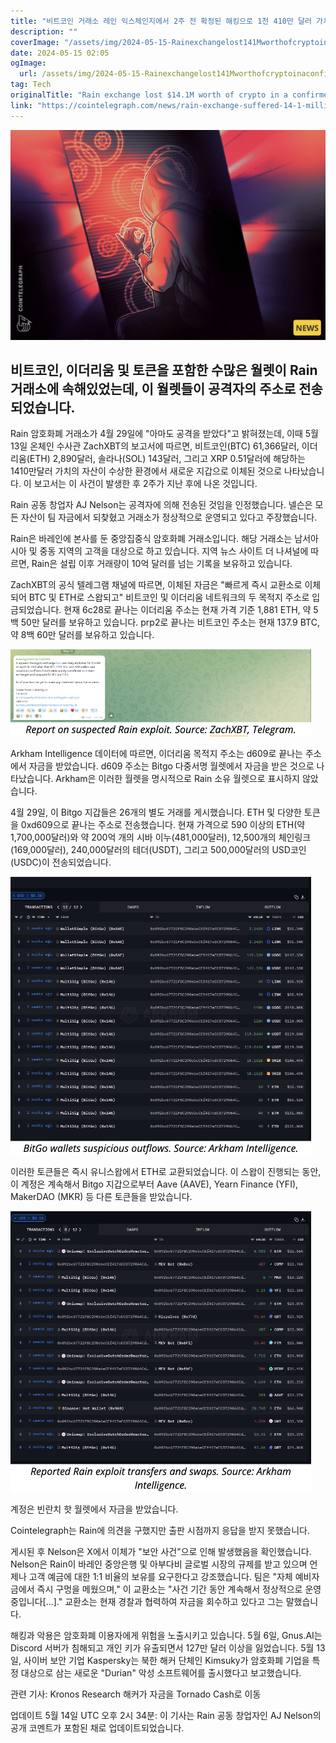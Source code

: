 ```yaml
---
title: "비트코인 거래소 레인 익스체인지에서 2주 전 확정된 해킹으로 1천 410만 달러 가치의 암호화폐가 분실되었습니다"
description: ""
coverImage: "/assets/img/2024-05-15-Rainexchangelost141Mworthofcryptoinaconfirmedexploit2weeksago_thumbnail.png"
date: 2024-05-15 02:05
ogImage: 
  url: /assets/img/2024-05-15-Rainexchangelost141Mworthofcryptoinaconfirmedexploit2weeksago_thumbnail.png
tag: Tech
originalTitle: "Rain exchange lost $14.1M worth of crypto in a confirmed exploit 2 weeks ago"
link: "https://cointelegraph.com/news/rain-exchange-suffered-14-1-million-suspicious-outflows-two-weeks-ago-zachxbt"
---
```



![Rain Exchange Lost $14.1M Worth of Crypto in a Confirmed Exploit 2 Weeks Ago](/assets/img/2024-05-15-Rainexchangelost141Mworthofcryptoinaconfirmedexploit2weeksago_thumbnail.png)

## 비트코인, 이더리움 및 토큰을 포함한 수많은 월렛이 Rain 거래소에 속해있었는데, 이 월렛들이 공격자의 주소로 전송되었습니다.

Rain 암호화폐 거래소가 4월 29일에 "아마도 공격을 받았다"고 밝혀졌는데, 이때 5월 13일 온체인 수사관 ZachXBT의 보고서에 따르면, 비트코인(BTC) 61,366달러, 이더리움(ETH) 2,890달러, 솔라나(SOL) 143달러, 그리고 XRP 0.51달러에 해당하는 1410만달러 가치의 자산이 수상한 환경에서 새로운 지갑으로 이체된 것으로 나타났습니다. 이 보고서는 이 사건이 발생한 후 2주가 지난 후에 나온 것입니다.

Rain 공동 창업자 AJ Nelson는 공격자에 의해 전송된 것임을 인정했습니다. 넬슨은 모든 자산이 팀 자금에서 되찾혔고 거래소가 정상적으로 운영되고 있다고 주장했습니다.



Rain은 바레인에 본사를 둔 중앙집중식 암호화폐 거래소입니다. 해당 거래소는 남서아시아 및 중동 지역의 고객을 대상으로 하고 있습니다. 지역 뉴스 사이트 더 나셔널에 따르면, Rain은 설립 이후 거래량이 10억 달러를 넘는 기록을 보유하고 있습니다.

ZachXBT의 공식 텔레그램 채널에 따르면, 이체된 자금은 "빠르게 즉시 교환소로 이체되어 BTC 및 ETH로 스왑되고" 비트코인 및 이더리움 네트워크의 두 목적지 주소로 입금되었습니다. 현재 6c28로 끝나는 이더리움 주소는 현재 가격 기준 1,881 ETH, 약 5백 50만 달러를 보유하고 있습니다. prp2로 끝나는 비트코인 주소는 현재 137.9 BTC, 약 8백 60만 달러를 보유하고 있습니다.

![이미지](/assets/img/2024-05-15-Rainexchangelost141Mworthofcryptoinaconfirmedexploit2weeksago_0.png)

Arkham Intelligence 데이터에 따르면, 이더리움 목적지 주소는 d609로 끝나는 주소에서 자금을 받았습니다. d609 주소는 Bitgo 다중서명 월렛에서 자금을 받은 것으로 나타났습니다. Arkham은 이러한 월렛을 명시적으로 Rain 소유 월렛으로 표시하지 않았습니다.



4월 29일, 이 Bitgo 지갑들은 26개의 별도 거래를 게시했습니다. ETH 및 다양한 토큰을 0xd609으로 끝나는 주소로 전송했습니다. 현재 가격으로 590 이상의 ETH(약 1,700,000달러)와 약 200억 개의 시바 이누(481,000달러), 12,500개의 체인링크(169,000달러), 240,000달러의 테더(USDT), 그리고 500,000달러의 USD코인(USDC)이 전송되었습니다.

![](/assets/img/2024-05-15-Rainexchangelost141Mworthofcryptoinaconfirmedexploit2weeksago_1.png)

이러한 토큰들은 즉시 유니스왑에서 ETH로 교환되었습니다. 이 스왑이 진행되는 동안, 이 계정은 계속해서 Bitgo 지갑으로부터 Aave (AAVE), Yearn Finance (YFI), MakerDAO (MKR) 등 다른 토큰들을 받았습니다.

![](/assets/img/2024-05-15-Rainexchangelost141Mworthofcryptoinaconfirmedexploit2weeksago_2.png)



계정은 빈란치 핫 월렛에서 자금을 받았습니다.

Cointelegraph는 Rain에 의견을 구했지만 출판 시점까지 응답을 받지 못했습니다.

게시된 후 Nelson은 X에서 이체가 "보안 사건"으로 인해 발생했음을 확인했습니다. Nelson은 Rain이 바레인 중앙은행 및 아부다비 글로벌 시장의 규제를 받고 있으며 언제나 고객 예금에 대한 1:1 비율의 보유를 요구한다고 강조했습니다. 팀은 "자체 예비자금에서 즉시 구멍을 메웠으며," 이 교환소는 "사건 기간 동안 계속해서 정상적으로 운영 중입니다[...]." 교환소는 현재 경찰과 협력하여 자금을 회수하고 있다고 그는 말했습니다.

해킹과 악용은 암호화폐 이용자에게 위험을 노출시키고 있습니다. 5월 6일, Gnus.AI는 Discord 서버가 침해되고 개인 키가 유출되면서 127만 달러 이상을 잃었습니다. 5월 13일, 사이버 보안 기업 Kaspersky는 북한 해커 단체인 Kimsuky가 암호화폐 기업을 특정 대상으로 삼는 새로운 "Durian" 악성 소프트웨어를 출시했다고 보고했습니다.



관련 기사: Kronos Research 해커가 자금을 Tornado Cash로 이동

업데이트 5월 14일 UTC 오후 2시 34분: 이 기사는 Rain 공동 창업자인 AJ Nelson의 공개 코멘트가 포함된 채로 업데이트되었습니다.